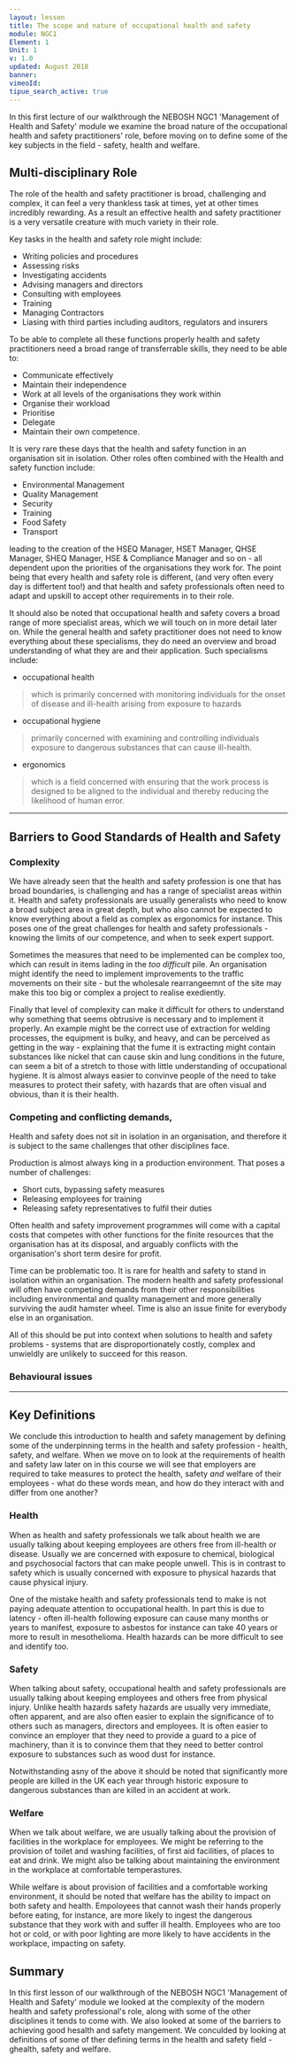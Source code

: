 ```yaml
---
layout: lesson
title: The scope and nature of occupational health and safety
module: NGC1
Element: 1
Unit: 1
v: 1.0
updated: August 2018
banner:
vimeoId: 
tipue_search_active: true
---
```

In this first lecture of our walkthrough the NEBOSH NGC1 'Management of Health and Safety' module we examine the broad nature of the occupational health and safety practitioners' role, before moving on to define some of the key subjects in the field - safety, health and welfare.

## Multi-disciplinary Role

The role of the health and safety practitioner is broad, challenging and complex, it can feel a very thankless task at times, yet at other times incredibly rewarding.  As a result an effective health and safety practitioner is a very versatile creature with much variety in their role.  

Key tasks in the health and safety role might include:
- Writing policies and procedures
- Assessing risks
- Investigating accidents
- Advising managers and directors
- Consulting with employees
- Training 
- Managing Contractors
- Liasing with third parties including auditors, regulators and insurers

To be able to complete all these functions properly health and safety practitioners need a broad range of transferrable skills, they need to be able to:
- Communicate effectively
- Maintain their independence
- Work at all levels of the organisations they work within
- Organise their workload
- Prioritise
- Delegate
- Maintain their own competence.

It is very rare these days that the health and safety function in an organisation sit in isolation.  Other roles often combined with the Health and safety function include:
- Environmental Management
- Quality Management
- Security
- Training
- Food Safety
- Transport

leading to the creation of the HSEQ Manager, HSET Manager, QHSE Manager, SHEQ Manager, HSE & Compliance Manager and so on - all dependent upon the priorities of the organisations they work for.  The point being that every health and safety role is different, (and very often every day is differtent too!) and that health and safety professionals often need to adapt and upskill to accept other requirements in to their role.

It should also be noted that occupational health and safety covers a broad range of more specialist areas, which we will touch on in more detail later on.  While the general health and safety practitioner does not need to know everything about these specialisms, they do need an overview and broad understanding of what they are and their application.  Such specialisms include:

- occupational health
> which is primarily concerned with monitoring individuals for the onset of disease and ill-health arising from exposure to hazards

- occupational hygiene
> primarily concerned with examining and controlling individuals exposure to dangerous substances that can cause ill-health.

- ergonomics
> which is a field concerned with ensuring that the work process is designed to be aligned to the individual and thereby reducing the likelihood of human error.

---

## Barriers to Good Standards of Health and Safety
### Complexity 
We have already seen that the health and safety profession is one that has broad boundaries, is challenging and has a range of specialist areas within it.  Health and safety professionals are usually generalists who need to know a broad subject area in great depth, but who also cannot be expected to know everything about a field as complex as ergonomics for instance.  This poses one of the great challenges for health and safety professionals - knowing the limits of our competence, and when to seek expert support.

Sometimes the measures that need to be implemented can be complex too, which can result in items lading in the _too difficult_ pile.  An organisation might identify the need to implement improvements to the traffic movements on their site - but the wholesale rearrangeemnt of the site may make this too big or complex a project to realise exediently.

Finally that level of complexity can make it difficult for others to understand why something that seems obtrusive is necessary and to implement it properly.  An example might be the correct use of extraction for welding processes, the equipment is bulky, and heavy, and can be perceived as getting in the way - explaining that the fume it is extracting might contain substances like nickel that can cause skin and lung conditions in the future, can seem a bit of a stretch to those with little understanding of occupational hygiene.  It is almost always easier to convinve people of the need to take measures to protect their safety, with hazards that are often visual and obvious, than it is their health.

### Competing and conflicting demands, 
Health and safety does not sit in isolation in an organisation, and therefore it is subject to the same challenges that other disciplines face.

Production is almost always king in a production environment.  That poses a number of challenges:
- Short cuts, bypassing safety measures
- Releasing employees for training
- Releasing safety representatives to fulfil their duties

Often health and safety improvement programmes will come with a capital costs that competes with other functions for the finite resources that the organisation has at its disposal, and arguably conflicts with the organisation's short term desire for profit.

Time can be problematic too.  It is rare for health and safety to stand in isolation within an organisation.  The modern health and safety professional will often have competing demands from their other responsibilities including environmental and quality management and more generally surviving the audit hamster wheel.  Time is also an issue finite for everybody else in an organisation.

All of this should be put into context when solutions to health and safety problems - systems that are disproportionately costly, complex and unwieldly are unlikely to succeed for this reason.

### Behavioural issues

---

## Key Definitions

We conclude this introduction to health and safety management by defining some of the underpinning terms in the health and safety profession - health, safety, and welfare.  When we move on to look at the requirements of health and safety law later on in this course we will see that employers are required to take measures to protect the health, safety _and_ welfare of their employees - what do these words mean, and how do they interact with and differ from one another?

### Health
When as health and safety professionals we talk about health we are usually talking about keeping employees are others free from ill-health or disease.  Usually we are concerned with exposure to chemical, biological and psychosocial factors that can make people unwell.  This is in contrast to safety which is usually concerned with exposure to physical hazards that cause physical injury.

One of the mistake health and safety professionals tend to make is not paying adequate attention to occupational health.  In part this is due to latency - often ill-health following exposure can cause many months or years to manifest, exposure to asbestos for instance can take 40 years or more to result in mesothelioma.  Health hazards can be more difficult to see and identify too.

### Safety
When talking about safety, occupational health and safety professionals are usually talking about keeping employees and others free from physical injury.  Unlike health hazards safety hazards are usually very immediate, often apparent, and are also often easier to explain the significance of to others such as managers, directors and employees.  It is often easier to convince an employer that they need to provide a guard to a pice of machinery, than it is to convince them that they need to better control exposure to substances such as wood dust for instance.

Notwithstanding asny of the above it should be noted that significantly more people are killed in the UK each year through historic exposure to dangerous substances than are killed in an accident at work.

### Welfare
When we talk about welfare, we are usually talking about the provision of facilities in the workplace for employees.  We might be referring to the provision of toilet and washing facilities, of first aid facilities, of places to eat and drink.  We might also be talking about maintaining the environment in the workplace at comfortable temperastures. 

While welfare is about provision of facilities and a comfortable working environment, it should be noted that welfare has the ability to impact on both safety and health.  Empoloyees that cannot wash their hands properly before eating, for instance, are more likely to ingest the dangerous substance that they work with and suffer ill health.  Employees who are too hot or cold, or with poor lighting are more likely to have accidents in the workplace, impacting on safety.

## Summary
In this first lesson of our walkthrough of the NEBOSH NGC1 'Management of Health and Safety' module we looked at the complexity of the modern health and safety professional's role, along with some of the other disciplines it tends to come with.  We also looked at some of the barriers to achieving good hesalth and safety mangement.  We conculded by looking at definitions of some of ther defining terms in the health and safety field - ghealth, safety and welfare.
